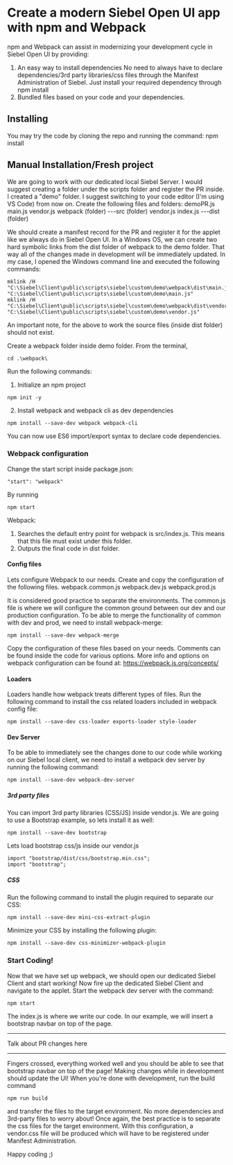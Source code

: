 # Create a modern Siebel Open UI app with npm and Webpack

npm and Webpack can assist in modernizing your development cycle in Siebel Open UI by providing:

1. An easy way to install dependencies
   No need to always have to declare dependencies/3rd party libraries/css files through the Manifest Administration of Siebel.
   Just install your required dependency through npm install <library name>
2. Bundled files based on your code and your dependencies.

## Installing

You may try the code by cloning the repo and running the command: npm install

## Manual Installation/Fresh project

We are going to work with our dedicated local Siebel Server. I would suggest creating a folder under the scripts folder and register the PR inside. I created a "demo" folder.
I suggest switching to your code editor (I'm using VS Code) from now on.
Create the following files and folders:
demoPR.js
main.js
vendor.js
webpack (folder)
---src (folder)
vendor.js
index.js
---dist (folder)

We should create a manifest record for the PR and register it for the applet like we always do in Siebel Open UI.
In a Windows OS, we can create two hard symbolic links from the dist folder of webpack to the demo folder. That way all of the changes made in development will be immediately updated.
In my case, I opened the Windows command line and executed the following commands:

```
mklink /H "C:\Siebel\Client\public\scripts\siebel\custom\demo\webpack\dist\main.js" "C:\Siebel\Client\public\scripts\siebel\custom\demo\main.js"
mklink /H "C:\Siebel\Client\public\scripts\siebel\custom\demo\webpack\dist\vendor.js" "C:\Siebel\Client\public\scripts\siebel\custom\demo\vendor.js"
```

An important note, for the above to work the source files (inside dist folder) should not exist.

Create a webpack folder inside demo folder. From the terminal,

```
cd .\webpack\
```

Run the following commands:

1. Initialize an npm project

```
npm init -y
```

2. Install webpack and webpack cli as dev dependencies

```
npm install --save-dev webpack webpack-cli
```

You can now use ES6 import/export syntax to declare code dependencies.

### Webpack configuration

Change the start script inside package.json:

```
"start": "webpack"
```

By running

```
npm start
```

Webpack:

1. Searches the default entry point for webpack is src/index.js. This means that this file must exist
   under this folder.
2. Outputs the final code in dist folder.

#### Config files

Lets configure Webpack to our needs. Create and copy the configuration of the following files.
webpack.common.js
webpack.dev.js
webpack.prod.js

It is considered good practice to separate the environments. The common.js file is where we will configure the common ground
between our dev and our production configuration. To be able to merge the functionality of common with dev and
prod, we need to install webpack-merge:

```
npm install --save-dev webpack-merge
```

Copy the configuration of these files based on your needs.
Comments can be found inside the code for various options. More info and options on webpack configuration
can be found at: https://webpack.js.org/concepts/

#### Loaders

Loaders handle how webpack treats different types of files.
Run the following command to install the css related loaders included in webpack config file:

```
npm install --save-dev css-loader exports-loader style-loader
```

#### Dev Server

To be able to immediately see the changes done to our code while working on our Siebel local client, we need to install a webpack dev server by running the following command:

```
npm install --save-dev webpack-dev-server
```

##### 3rd party files

You can import 3rd party libraries (CSS/JS) inside vendor.js.
We are going to use a Bootstrap example, so lets install it as well:

```
npm install --save-dev bootstrap
```

Lets load bootstrap css/js inside our vendor.js

```
import "bootstrap/dist/css/bootstrap.min.css";
import "bootstrap";

```

##### CSS

Run the following command to install the plugin required to separate our CSS:

```
npm install --save-dev mini-css-extract-plugin
```

Minimize your CSS by installing the following plugin:

```
npm install --save-dev css-minimizer-webpack-plugin
```

### Start Coding!

Now that we have set up webpack, we should open our dedicated Siebel Client and start working!
Now fire up the dedicated Siebel Client and navigate to the applet.
Start the webpack dev server with the command:

```
npm start
```

The index.js is where we write our code. In our example, we will insert a bootstrap navbar on top of the page.

---

Talk about PR changes here

---

Fingers crossed, everything worked well and you should be able to see that bootstrap navbar on top of the page! Making changes while in development should update the UI!
When you're done with development, run the build command

```
npm run build
```

and transfer the files to the target environment. No more dependencies and 3rd-party files to worry about!
Once again, the best practice is to separate the css files for the target environment. With this configuration, a vendor.css file will be produced which will have to be registered under Manifest Administration.

Happy coding ;)
